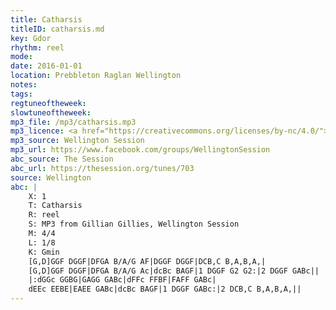 ```yaml
---
title: Catharsis
titleID: catharsis.md
key: Gdor
rhythm: reel
mode:
date: 2016-01-01
location: Prebbleton Raglan Wellington
notes:
tags: 
regtuneoftheweek:
slowtuneoftheweek:
mp3_file: /mp3/catharsis.mp3
mp3_licence: <a href="https://creativecommons.org/licenses/by-nc/4.0/">CC-BY-NC-4.0</a>
mp3_source: Wellington Session
mp3_url: https://www.facebook.com/groups/WellingtonSession
abc_source: The Session
abc_url: https://thesession.org/tunes/703
source: Wellington
abc: |
    X: 1
    T: Catharsis
    R: reel
    S: MP3 from Gillian Gillies, Wellington Session
    M: 4/4
    L: 1/8
    K: Gmin
    [G,D]GGF DGGF|DFGA B/A/G AF|DGGF DGGF|DCB,C B,A,B,A,|
    [G,D]GGF DGGF|DFGA B/A/G Ac|dcBc BAGF|1 DGGF G2 G2:|2 DGGF GABc||
    |:dGGc GGBG|GAGG GABc|dFFc FFBF|FAFF GABc|
    dEEc EEBE|EAEE GABc|dcBc BAGF|1 DGGF GABc:|2 DCB,C B,A,B,A,||
---
```

